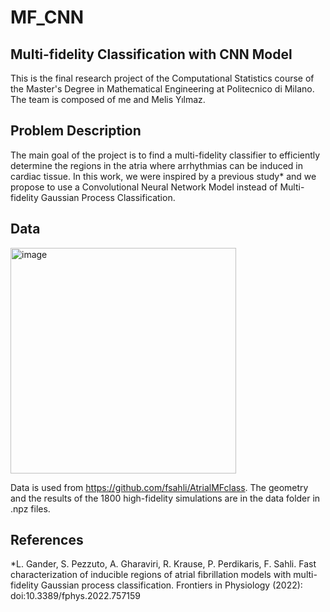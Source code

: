 # MF_CNN
## Multi-fidelity Classification with CNN Model

This is the final research project of the Computational Statistics course of the Master's Degree in Mathematical Engineering at Politecnico di Milano. The team is composed of me and Melis Yılmaz. 

## Problem Description

The main goal of the project is to find a multi-fidelity classifier to efficiently determine the regions in the atria where arrhythmias can be induced in cardiac tissue.
In this work, we were inspired by a previous study* and we propose to use a Convolutional Neural Network Model instead of Multi-fidelity Gaussian Process Classification.

## Data

<img width="361" alt="image" src="https://github.com/hdtemurtas/MF_CNN/assets/114245127/9899e634-ffe5-496e-b782-a4fc0dfcdcbd">

Data is used from https://github.com/fsahli/AtrialMFclass.
The geometry and the results of the 1800 high-fidelity simulations are in the data folder in .npz files.

## References
*L. Gander, S. Pezzuto, A. Gharaviri, R. Krause, P. Perdikaris, F. Sahli. Fast characterization of inducible regions of atrial fibrillation models with multi-fidelity Gaussian process classification. Frontiers in Physiology (2022): doi:10.3389/fphys.2022.757159
